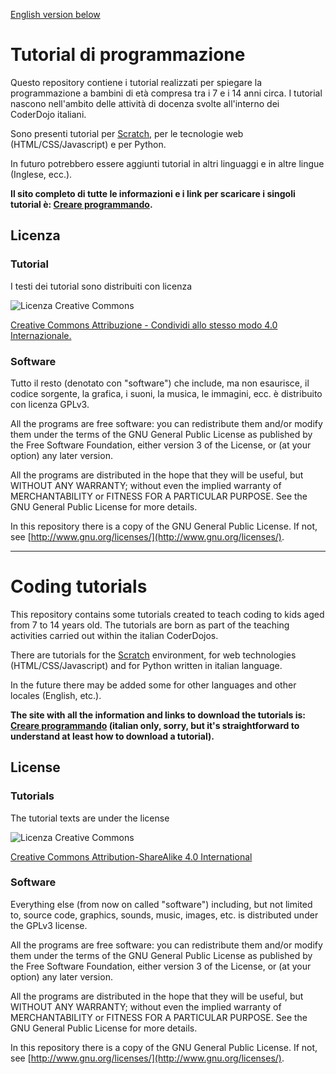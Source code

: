 [English version below](#english)

# Tutorial di programmazione

Questo repository contiene i tutorial realizzati per spiegare la programmazione a bambini di età compresa tra i 7 e i 14 anni circa. I tutorial nascono nell'ambito delle attività di docenza svolte all'interno dei CoderDojo italiani.

Sono presenti tutorial per [Scratch](http://scratch.mit.edu), per le tecnologie web (HTML/CSS/Javascript) e per Python.

In futuro potrebbero essere aggiunti tutorial in altri linguaggi e in altre lingue (Inglese, ecc.).

**Il sito completo di tutte le informazioni e i link per scaricare i singoli tutorial è: [Creare programmando](http://kronwiz.github.io/codingtutorials).**

## Licenza

### Tutorial

I testi dei tutorial sono distribuiti con licenza

![Licenza Creative Commons](https://i.creativecommons.org/l/by-sa/4.0/88x31.png)

[Creative Commons Attribuzione - Condividi allo stesso modo 4.0 Internazionale.](http://creativecommons.org/licenses/by-sa/4.0/deed.it)

### Software

Tutto il resto (denotato con "software") che include, ma non esaurisce, il codice sorgente, la grafica, i suoni, la musica, le immagini, ecc. è distribuito con licenza GPLv3.

All the programs are free software: you can redistribute them and/or modify them under the terms of the GNU General Public License as published by the Free Software Foundation, either version 3 of the License, or (at your option) any later version.

All the programs are distributed in the hope that they will be useful, but WITHOUT ANY WARRANTY; without even the implied warranty of MERCHANTABILITY or FITNESS FOR A PARTICULAR PURPOSE.  See the GNU General Public License for more details.

In this repository there is a copy of the GNU General Public License. If not, see [http://www.gnu.org/licenses/](http://www.gnu.org/licenses/).

******

<a name="english"></a>
# Coding tutorials

This repository contains some tutorials created to teach coding to kids aged from 7 to 14 years old. The tutorials are born as part of the teaching activities carried out within the italian CoderDojos.

There are tutorials for the [Scratch](http://scratch.mit.edu) environment, for web technologies (HTML/CSS/Javascript) and for Python written in italian language.

In the future there may be added some for other languages and other locales (English, etc.).

**The site with all the information and links to download the tutorials is: [Creare programmando](http://kronwiz.github.io/codingtutorials) (italian only, sorry, but it's straightforward to understand at least how to download a tutorial).**

## License

### Tutorials

The tutorial texts are under the license

![Licenza Creative Commons](https://i.creativecommons.org/l/by-sa/4.0/88x31.png)

[Creative Commons Attribution-ShareAlike 4.0 International](http://creativecommons.org/licenses/by-sa/4.0/)

### Software

Everything else (from now on called "software") including, but not limited to, source code, graphics, sounds, music, images, etc. is distributed under the GPLv3 license.

All the programs are free software: you can redistribute them and/or modify them under the terms of the GNU General Public License as published by the Free Software Foundation, either version 3 of the License, or (at your option) any later version.

All the programs are distributed in the hope that they will be useful, but WITHOUT ANY WARRANTY; without even the implied warranty of MERCHANTABILITY or FITNESS FOR A PARTICULAR PURPOSE.  See the GNU General Public License for more details.

In this repository there is a copy of the GNU General Public License. If not, see [http://www.gnu.org/licenses/](http://www.gnu.org/licenses/).
